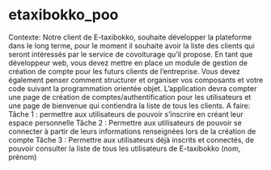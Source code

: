 # etaxibokko_poo
Contexte:
Notre client de E-taxibokko, souhaite développer la plateforme dans le long terme, pour le moment il souhaite avoir la liste des clients qui seront intéressés par le service de covoiturage qu’il propose. 
En tant que développeur web, vous devez mettre en place un module de gestion de création de compte pour les futurs clients de l’entreprise.
Vous devez également penser comment structurer et organiser vos composants et votre code suivant la programmation orientée objet.
L’application devra compter une page de création de comptes/authentification pour les utilisateurs et une page de bienvenue qui contiendra la liste de tous les clients.
A faire: 
Tâche 1 : permettre aux utilisateurs de pouvoir s’inscrire en créant leur espace personnelle
Tâche 2 : Permettre aux utilisateurs de pouvoir se connecter à partir de leurs informations renseignées lors de la création de compte
Tâche 3 : Permettre aux utilisateurs déjà inscrits et connectés, de pouvoir consulter la liste de tous les utilisateurs de E-taxibokko (nom, prénom)
